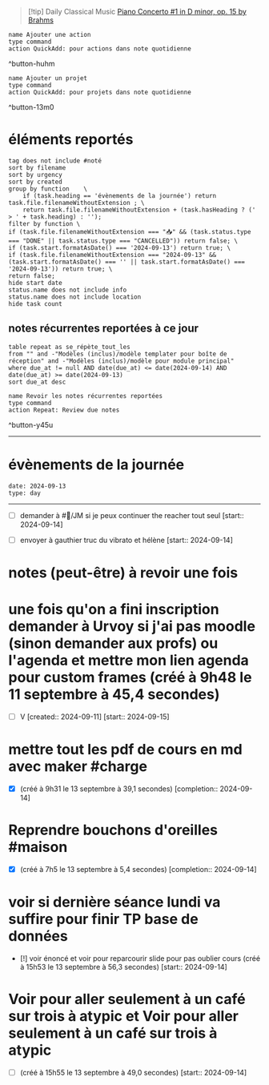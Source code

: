 



> [!tip] Daily Classical Music
> [Piano Concerto #1 in D minor, op. 15 by Brahms](https://www.youtube.com/watch?v=1jB_6fpYY3o)

```button
name Ajouter une action
type command
action QuickAdd: pour actions dans note quotidienne
```
^button-huhm
```button
name Ajouter un projet
type command
action QuickAdd: pour projets dans note quotidienne
```
^button-13m0
# éléments reportés
```tasks
tag does not include #noté 
sort by filename 
sort by urgency 
sort by created 
group by function    \
	if (task.heading == 'évènements de la journée') return task.file.filenameWithoutExtension ; \
    return task.file.filenameWithoutExtension + (task.hasHeading ? (' > ' + task.heading) : '');
filter by function \
if (task.file.filenameWithoutExtension === "📥" && (task.status.type === "DONE" || task.status.type === "CANCELLED")) return false; \
if (task.start.formatAsDate() === '2024-09-13') return true; \
if (task.file.filenameWithoutExtension === "2024-09-13" && (task.start.formatAsDate() === '' || task.start.formatAsDate() === '2024-09-13')) return true; \
return false;
hide start date
status.name does not include info
status.name does not include location
hide task count
```

## notes récurrentes reportées à ce jour
```dataview
table repeat as se_répète_tout_les
from "" and -"Modèles (inclus)/modèle templater pour boîte de réception" and -"Modèles (inclus)/modèle pour module principal"
where due_at != null AND date(due_at) <= date(2024-09-14) AND date(due_at) >= date(2024-09-13)
sort due_at desc
```

```button
name Revoir les notes récurrentes reportées
type command
action Repeat: Review due notes
```
^button-y45u
___
# évènements de la journée
```gEvent
date: 2024-09-13
type: day
```
___
- [ ] demander à #👤/JM si je peux continuer the reacher tout seul  [start:: 2024-09-14]
- [ ] envoyer à gauthier truc du vibrato et hélène  [start:: 2024-09-14]


# notes (peut-être) à revoir une fois

# une fois qu'on a fini inscription demander à Urvoy si j'ai pas moodle (sinon demander aux profs) ou l'agenda et mettre mon lien agenda pour custom frames (créé à 9h48 le 11 septembre à 45,4 secondes)
- [ ] V  [created:: 2024-09-11]  [start:: 2024-09-15]


# mettre tout les pdf de cours en md avec maker #charge
- [X] (créé à 9h31 le 13 septembre à 39,1 secondes)  [completion:: 2024-09-14]
# Reprendre bouchons d'oreilles #maison
- [X] (créé à 7h5 le 13 septembre à 5,4 secondes)  [completion:: 2024-09-14]




# voir si dernière séance lundi va suffire pour finir TP base de données
- [!] voir énoncé et voir pour reparcourir slide pour pas oublier cours (créé à 15h53 le 13 septembre à 56,3 secondes)  [start:: 2024-09-14]


# Voir pour aller seulement à un café sur trois à atypic et Voir pour aller seulement à un café sur trois à atypic
- [ ] (créé à 15h55 le 13 septembre à 49,0 secondes)  [start:: 2024-09-14]

